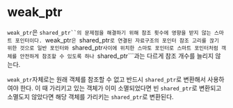# weak_ptr

 ```weak_ptr```은 ```shared_ptr``의 문제점을 해결하기 위해 참조 횟수에 영향을 받지 않는 스마트 포인터이다.
```weak_ptr```은 ```shared_ptr```로 연결된 자료구조의 포인터 참조 고리를 끊기 위한 것으로 일반 포인터와 ```shared_ptr```사이에
위치한 스마토 포인터로 스마트 포인터처럼 객체를 안전하게 참조할 수 있도록 하나 ```shared_ptr```과는 다르게 참조 개수를 늘리지 않는다. 

```weak_ptr```자체로는 원래 객체를 참조할 수 없고 반드시 ```shared_ptr```로 변환해서 사용하여야 한다. 이 때 가리키고 있는 객체가 
이미 소멸되었다면 빈 ```shared_ptr```로 변환되고 소멸도지 않았다면 해당 객체를 가리키는 ```shared_ptr```로 변환된다. 


